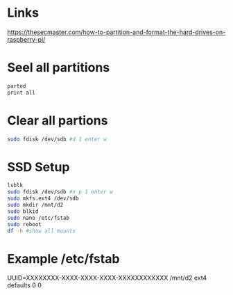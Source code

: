 # Links
https://thesecmaster.com/how-to-partition-and-format-the-hard-drives-on-raspberry-pi/

# Seel all partitions
```bash
parted
print all
```

# Clear all partions
```bash
sudo fdisk /dev/sdb #d 1 enter w
```

# SSD Setup
```bash
lsblk
sudo fdisk /dev/sdb #n p 1 enter w
sudo mkfs.ext4 /dev/sdb
sudo mkdir /mnt/d2
sudo blkid
sudo nano /etc/fstab
sudo reboot
df -h #show all mounts
```

# Example /etc/fstab
UUID=XXXXXXXX-XXXX-XXXX-XXXX-XXXXXXXXXXXX /mnt/d2 ext4 defaults 0 0